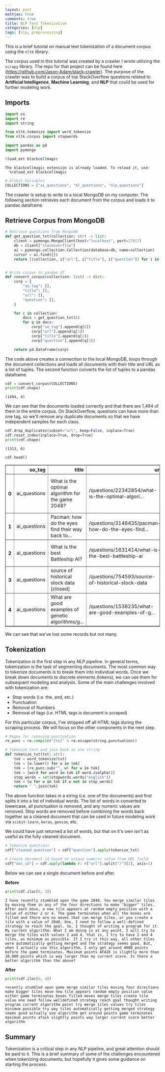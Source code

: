 ```yaml
---
layout: post  
mathjax: true  
comments: true  
title: NLP Text Tokenization  
categories: [nlp]  
tags: [nlp, preprocessing]
---
```

This is a brief tutorial on manual text tokenization of a document corpus using the `nltk` library.  

The corpus used in this tutorial was created by a crawler I wrote utilizing the `scrapy` library. The repo for that project can be found here (https://github.com/Jason-Adam/stack-crawler). The purpose of the crawler was to build a corpus of top StackOverflow questions related to **Artificial Intelligence**, **Machine Learning**, and **NLP** that could be used for further modeling work.  

## Imports


```python
import os
import re
import string

from nltk.tokenize import word_tokenize
from nltk.corpus import stopwords

import pandas as pd
import pymongo

%load_ext blackcellmagic
```

    The blackcellmagic extension is already loaded. To reload it, use:
      %reload_ext blackcellmagic



```python
# Global Variables
COLLECTIONS = ["ai_questions", "ml_questions", "nlp_questions"]
```

The crawler is setup to write to a local MongoDB on my computer. The following section retrieves each document from the corpus and loads it to pandas dataframe.  

## Retrieve Corpus from MongoDB


```python
# Retrieve questions from MongoDB
def get_question_txt(collection: str) -> list:
    client = pymongo.MongoClient(host="localhost", port=27017)
    db = client["stackoverflow"]
    ai = pymongo.collection.Collection(database=db, name=collection)
    cursor = ai.find({})
    return [(collection, i["url"], i["title"], i["question"]) for i in cursor]


# Write corpus to pandas df
def convert_corpus(collection: list) -> dict:
    corp = {
        "so_tag": [],
        "title": [],
        "url": [],
        "question": [],
    }

    for c in collection:
        docs = get_question_txt(c)
        for q in docs:
            corp["so_tag"].append(q[0])
            corp["url"].append(q[1])
            corp["title"].append(q[2])
            corp["question"].append(q[3])

    return pd.DataFrame(corp)
```

The code above creates a connection to the local MongoDB, loops through the document collections and loads all documents with their title and URL as a list of tuples. The second function converts the list of tuples to a pandas dataframe.


```python
cdf = convert_corpus(COLLECTIONS)
print(cdf.shape)
```

    (1494, 4)


We can see that the documents loaded correctly and that there are 1,494 of them in the entire corpus. On StackOverflow, questions can have more than one tag, so we'll remove any duplicate documents so that we have independent samples for each class.


```python
cdf.drop_duplicates(subset="url", keep=False, inplace=True)
cdf.reset_index(inplace=True, drop=True)
print(cdf.shape)
```

    (1313, 6)



```python
cdf.head()
```




<div>
<style scoped>
    .dataframe tbody tr th:only-of-type {
        vertical-align: middle;
    }

    .dataframe tbody tr th {
        vertical-align: top;
    }

    .dataframe thead th {
        text-align: right;
    }
</style>
<table border="1" class="dataframe">
  <thead>
    <tr style="text-align: right;">
      <th></th>
      <th>so_tag</th>
      <th>title</th>
      <th>url</th>
      <th>question</th>
    </tr>
  </thead>
  <tbody>
    <tr>
      <th>0</th>
      <td>ai_questions</td>
      <td>What is the optimal algorithm for the game 2048?</td>
      <td>/questions/22342854/what-is-the-optimal-algori...</td>
      <td>I have recently stumbled upon the game 2048. Y...</td>
    </tr>
    <tr>
      <th>1</th>
      <td>ai_questions</td>
      <td>Pacman: how do the eyes find their way back to...</td>
      <td>/questions/3148435/pacman-how-do-the-eyes-find...</td>
      <td>I found a lot of references to the AI of the g...</td>
    </tr>
    <tr>
      <th>2</th>
      <td>ai_questions</td>
      <td>What is the best Battleship AI?</td>
      <td>/questions/1631414/what-is-the-best-battleship-ai</td>
      <td>Battleship! Back in 2003 (when I was 17), I co...</td>
    </tr>
    <tr>
      <th>3</th>
      <td>ai_questions</td>
      <td>source of historical stock data [closed]</td>
      <td>/questions/754593/source-of-historical-stock-data</td>
      <td>I'm trying to make a stock market simulator (p...</td>
    </tr>
    <tr>
      <th>4</th>
      <td>ai_questions</td>
      <td>What are good examples of genetic algorithms/g...</td>
      <td>/questions/1538235/what-are-good-examples-of-g...</td>
      <td>Genetic algorithms (GA) and genetic programmin...</td>
    </tr>
  </tbody>
</table>
</div>



We can see that we've lost some records but not many.  

## Tokenization  
Tokenization is the first step in any NLP pipeline. In general terms, tokenization is the task of segmenting documents. The most common way to tokenize documents is to break them into individual words. Once we break down documents to discrete elements (tokens), we can use them for subsequent modeling and analysis. Some of the main challenges involved with tokenization are:  
* Stop words (i.e. the, and, etc.)  
* Punctuation  
* Removal of Numbers  
* Removal of tags (i.e. HTML tags is document is scraped)  

For this particular corpus, I've stripped off all HTML tags during the scraping process. We will focus on the other components in the next step.  


```python
# Regex for removing punctuation
re_punc = re.compile("[%s]" % re.escape(string.punctuation))

# Tokenize text and join back as one string
def tokenize_txt(txt: str):
    tok = word_tokenize(txt)
    tok = [w.lower() for w in tok]
    tok = [re_punc.sub("", w) for w in tok]
    tok = [word for word in tok if word.isalpha()]
    stop_words = set(stopwords.words("english"))
    tok = [w for w in tok if w not in stop_words]
    return " ".join(tok)
```

The above function takes in a string (i.e. one of the documents) and first splits it into a list of individual words. The list of words in converted to lowercase, all punctuation is removed, and any numeric values are removed. Stop words are removed before combining the words back together as a cleaned document that can be used in future modeling work via `scikit-learn`, `keras`, `gensim`, etc.  

We could have just returned a list of words, but that on it's own isn't as useful as the fully cleaned document.


```python
# Tokenize questions
cdf["cleaned_question"] = cdf["question"].apply(tokenize_txt)

# Create document id based on unique numeric value from URL field
cdf["doc_id"] = cdf.apply(lambda r: r["url"].split("/")[2], axis=1)
```

Below we can see a single document before and after.  

**Before**


```python
print(cdf.iloc[0, 3])
```

    I have recently stumbled upon the game 2048. You merge similar tiles by moving them in any of the four directions to make "bigger" tiles. After each move, a new tile appears at random empty position with a value of either 2 or 4. The game terminates when all the boxes are filled and there are no moves that can merge tiles, or you create a tile with a value of 2048. One, I need to follow a well-defined strategy to reach the goal. So, I thought of writing a program for it. My current algorithm: What I am doing is at any point, I will try to merge the tiles with values 2 and 4, that is, I try to have 2 and 4 tiles, as minimum as possible. If I try it this way, all other tiles were automatically getting merged and the strategy seems good. But, when I actually use this algorithm, I only get around 4000 points before the game terminates. Maximum points AFAIK is slightly more than 20,000 points which is way larger than my current score. Is there a better algorithm than the above?


**After**


```python
print(cdf.iloc[0, 4])
```

    recently stumbled upon game merge similar tiles moving four directions make bigger tiles move new tile appears random empty position value either game terminates boxes filled moves merge tiles create tile value one need follow welldefined strategy reach goal thought writing program current algorithm point try merge tiles values try tiles minimum possible try way tiles automatically getting merged strategy seems good actually use algorithm get around points game terminates maximum points afaik slightly points way larger current score better algorithm


## Summary  
Tokenization is a critical step in any NLP pipeline, and great attention should be paid to it. This is a brief summary of some of the challenges encountered when tokenizing documents, but hopefully it gives some guidance on starting the process.
